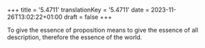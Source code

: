 +++
title = '5.4711'
translationKey = '5.4711'
date = 2023-11-26T13:02:22+01:00
draft = false
+++

To give the essence of proposition means to give the essence of all description, therefore the essence of the world.
